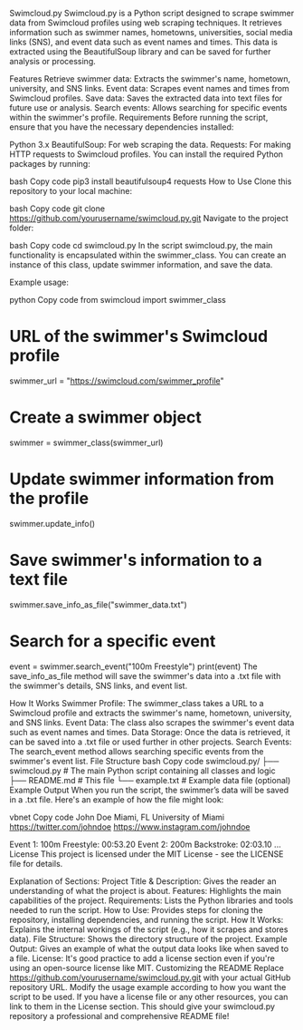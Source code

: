 Swimcloud.py
Swimcloud.py is a Python script designed to scrape swimmer data from Swimcloud profiles using web scraping techniques. It retrieves information such as swimmer names, hometowns, universities, social media links (SNS), and event data such as event names and times. This data is extracted using the BeautifulSoup library and can be saved for further analysis or processing.

Features
Retrieve swimmer data: Extracts the swimmer's name, hometown, university, and SNS links.
Event data: Scrapes event names and times from Swimcloud profiles.
Save data: Saves the extracted data into text files for future use or analysis.
Search events: Allows searching for specific events within the swimmer's profile.
Requirements
Before running the script, ensure that you have the necessary dependencies installed:

Python 3.x
BeautifulSoup: For web scraping the data.
Requests: For making HTTP requests to Swimcloud profiles.
You can install the required Python packages by running:

bash
Copy code
pip3 install beautifulsoup4 requests
How to Use
Clone this repository to your local machine:

bash
Copy code
git clone https://github.com/yourusername/swimcloud.py.git
Navigate to the project folder:

bash
Copy code
cd swimcloud.py
In the script swimcloud.py, the main functionality is encapsulated within the swimmer_class. You can create an instance of this class, update swimmer information, and save the data.

Example usage:

python
Copy code
from swimcloud import swimmer_class

# URL of the swimmer's Swimcloud profile
swimmer_url = "https://swimcloud.com/swimmer_profile"

# Create a swimmer object
swimmer = swimmer_class(swimmer_url)

# Update swimmer information from the profile
swimmer.update_info()

# Save swimmer's information to a text file
swimmer.save_info_as_file("swimmer_data.txt")

# Search for a specific event
event = swimmer.search_event("100m Freestyle")
print(event)
The save_info_as_file method will save the swimmer's data into a .txt file with the swimmer's details, SNS links, and event list.

How It Works
Swimmer Profile: The swimmer_class takes a URL to a Swimcloud profile and extracts the swimmer's name, hometown, university, and SNS links.
Event Data: The class also scrapes the swimmer's event data such as event names and times.
Data Storage: Once the data is retrieved, it can be saved into a .txt file or used further in other projects.
Search Events: The search_event method allows searching specific events from the swimmer's event list.
File Structure
bash
Copy code
swimcloud.py/
├── swimcloud.py         # The main Python script containing all classes and logic
├── README.md            # This file
└── example.txt          # Example data file (optional)
Example Output
When you run the script, the swimmer’s data will be saved in a .txt file. Here's an example of how the file might look:

vbnet
Copy code
John Doe
Miami, FL
University of Miami
https://twitter.com/johndoe
https://www.instagram.com/johndoe

Event 1: 100m Freestyle: 00:53.20
Event 2: 200m Backstroke: 02:03.10
...
License
This project is licensed under the MIT License - see the LICENSE file for details.

Explanation of Sections:
Project Title & Description: Gives the reader an understanding of what the project is about.
Features: Highlights the main capabilities of the project.
Requirements: Lists the Python libraries and tools needed to run the script.
How to Use: Provides steps for cloning the repository, installing dependencies, and running the script.
How It Works: Explains the internal workings of the script (e.g., how it scrapes and stores data).
File Structure: Shows the directory structure of the project.
Example Output: Gives an example of what the output data looks like when saved to a file.
License: It's good practice to add a license section even if you're using an open-source license like MIT.
Customizing the README
Replace https://github.com/yourusername/swimcloud.py.git with your actual GitHub repository URL.
Modify the usage example according to how you want the script to be used.
If you have a license file or any other resources, you can link to them in the License section.
This should give your swimcloud.py repository a professional and comprehensive README file!



